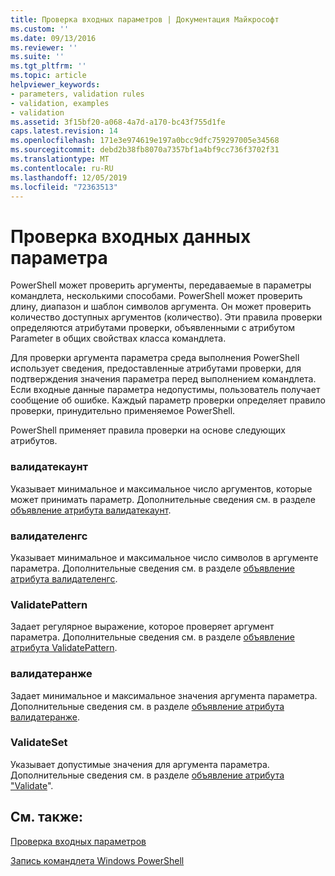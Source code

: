 ```yaml
---
title: Проверка входных параметров | Документация Майкрософт
ms.custom: ''
ms.date: 09/13/2016
ms.reviewer: ''
ms.suite: ''
ms.tgt_pltfrm: ''
ms.topic: article
helpviewer_keywords:
- parameters, validation rules
- validation, examples
- validation
ms.assetid: 3f15bf20-a068-4a7d-a170-bc43f755d1fe
caps.latest.revision: 14
ms.openlocfilehash: 171e3e974619e197a0bcc9dfc759297005e34568
ms.sourcegitcommit: debd2b38fb8070a7357bf1a4bf9cc736f3702f31
ms.translationtype: MT
ms.contentlocale: ru-RU
ms.lasthandoff: 12/05/2019
ms.locfileid: "72363513"
---
```

# <a name="validating-parameter-input"></a>Проверка входных данных параметра

PowerShell может проверить аргументы, передаваемые в параметры командлета, несколькими способами.
PowerShell может проверить длину, диапазон и шаблон символов аргумента.
Он может проверить количество доступных аргументов (количество).
Эти правила проверки определяются атрибутами проверки, объявленными с атрибутом Parameter в общих свойствах класса командлета.

Для проверки аргумента параметра среда выполнения PowerShell использует сведения, предоставленные атрибутами проверки, для подтверждения значения параметра перед выполнением командлета.
Если входные данные параметра недопустимы, пользователь получает сообщение об ошибке.
Каждый параметр проверки определяет правило проверки, принудительно применяемое PowerShell.

PowerShell применяет правила проверки на основе следующих атрибутов.

### <a name="validatecount"></a>валидатекаунт

Указывает минимальное и максимальное число аргументов, которые может принимать параметр.
Дополнительные сведения см. в разделе [объявление атрибута валидатекаунт](./validatecount-attribute-declaration.md).

### <a name="validatelength"></a>валидателенгс

Указывает минимальное и максимальное число символов в аргументе параметра.
Дополнительные сведения см. в разделе [объявление атрибута валидателенгс](./validatelength-attribute-declaration.md).

### <a name="validatepattern"></a>ValidatePattern

Задает регулярное выражение, которое проверяет аргумент параметра.
Дополнительные сведения см. в разделе [объявление атрибута ValidatePattern](./validatepattern-attribute-declaration.md).

### <a name="validaterange"></a>валидатеранже

Задает минимальное и максимальное значения аргумента параметра.
Дополнительные сведения см. в разделе [объявление атрибута валидатеранже](./validaterange-attribute-declaration.md).

### <a name="validateset"></a>ValidateSet

Указывает допустимые значения для аргумента параметра.
Дополнительные сведения см. в разделе [объявление атрибута "Validate](./validateset-attribute-declaration.md)".

## <a name="see-also"></a>См. также:

[Проверка входных параметров](./how-to-validate-parameter-input.md)

[Запись командлета Windows PowerShell](./writing-a-windows-powershell-cmdlet.md)
